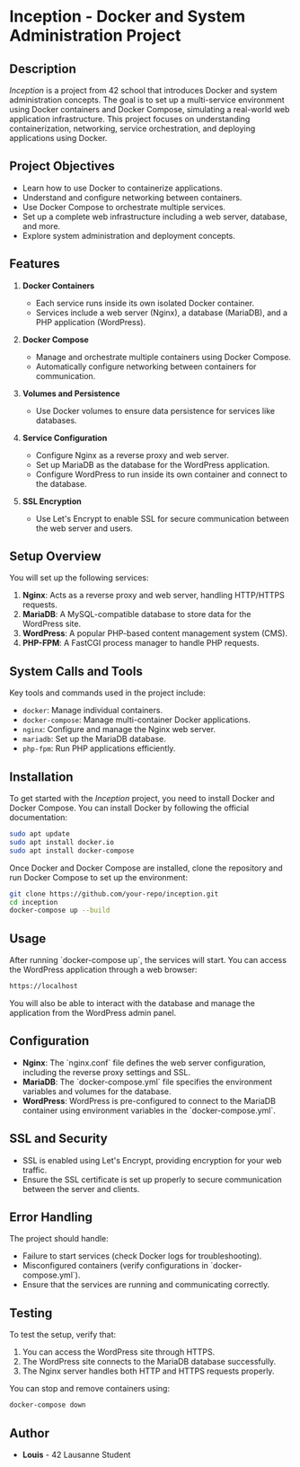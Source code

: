 
# Inception - Docker and System Administration Project

## Description

*Inception* is a project from 42 school that introduces Docker and system administration concepts. The goal is to set up a multi-service environment using Docker containers and Docker Compose, simulating a real-world web application infrastructure. This project focuses on understanding containerization, networking, service orchestration, and deploying applications using Docker.

## Project Objectives

- Learn how to use Docker to containerize applications.
- Understand and configure networking between containers.
- Use Docker Compose to orchestrate multiple services.
- Set up a complete web infrastructure including a web server, database, and more.
- Explore system administration and deployment concepts.

## Features

1. **Docker Containers**
   - Each service runs inside its own isolated Docker container.
   - Services include a web server (Nginx), a database (MariaDB), and a PHP application (WordPress).
   
2. **Docker Compose**
   - Manage and orchestrate multiple containers using Docker Compose.
   - Automatically configure networking between containers for communication.

3. **Volumes and Persistence**
   - Use Docker volumes to ensure data persistence for services like databases.

4. **Service Configuration**
   - Configure Nginx as a reverse proxy and web server.
   - Set up MariaDB as the database for the WordPress application.
   - Configure WordPress to run inside its own container and connect to the database.

5. **SSL Encryption**
   - Use Let's Encrypt to enable SSL for secure communication between the web server and users.

## Setup Overview

You will set up the following services:

1. **Nginx**: Acts as a reverse proxy and web server, handling HTTP/HTTPS requests.
2. **MariaDB**: A MySQL-compatible database to store data for the WordPress site.
3. **WordPress**: A popular PHP-based content management system (CMS).
4. **PHP-FPM**: A FastCGI process manager to handle PHP requests.

## System Calls and Tools

Key tools and commands used in the project include:

- `docker`: Manage individual containers.
- `docker-compose`: Manage multi-container Docker applications.
- `nginx`: Configure and manage the Nginx web server.
- `mariadb`: Set up the MariaDB database.
- `php-fpm`: Run PHP applications efficiently.

## Installation

To get started with the *Inception* project, you need to install Docker and Docker Compose. You can install Docker by following the official documentation:

```bash
sudo apt update
sudo apt install docker.io
sudo apt install docker-compose
```

Once Docker and Docker Compose are installed, clone the repository and run Docker Compose to set up the environment:

```bash
git clone https://github.com/your-repo/inception.git
cd inception
docker-compose up --build
```

## Usage

After running \`docker-compose up\`, the services will start. You can access the WordPress application through a web browser:

```bash
https://localhost
```

You will also be able to interact with the database and manage the application from the WordPress admin panel.

## Configuration

- **Nginx**: The \`nginx.conf\` file defines the web server configuration, including the reverse proxy settings and SSL.
- **MariaDB**: The \`docker-compose.yml\` file specifies the environment variables and volumes for the database.
- **WordPress**: WordPress is pre-configured to connect to the MariaDB container using environment variables in the \`docker-compose.yml\`.

## SSL and Security

- SSL is enabled using Let's Encrypt, providing encryption for your web traffic.
- Ensure the SSL certificate is set up properly to secure communication between the server and clients.

## Error Handling

The project should handle:

- Failure to start services (check Docker logs for troubleshooting).
- Misconfigured containers (verify configurations in \`docker-compose.yml\`).
- Ensure that the services are running and communicating correctly.

## Testing

To test the setup, verify that:

1. You can access the WordPress site through HTTPS.
2. The WordPress site connects to the MariaDB database successfully.
3. The Nginx server handles both HTTP and HTTPS requests properly.

You can stop and remove containers using:

```bash
docker-compose down
```

## Author

- **Louis** - 42 Lausanne Student
